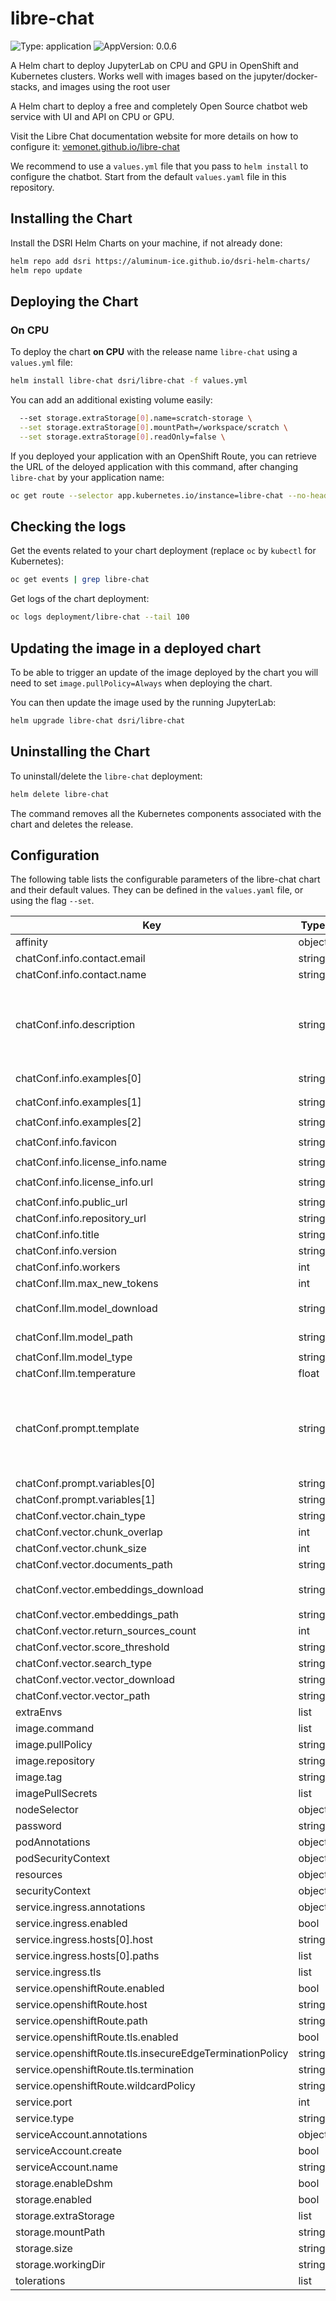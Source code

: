 # libre-chat

![Type: application](https://img.shields.io/badge/Type-application-informational?style=flat-square)  ![AppVersion: 0.0.6](https://img.shields.io/badge/AppVersion-0.0.6-informational?style=flat-square)

A Helm chart to deploy JupyterLab on CPU and GPU in OpenShift and Kubernetes clusters. Works well with images based on the jupyter/docker-stacks, and images using the root user

A Helm chart to deploy a free and completely Open Source chatbot web service with UI and API on CPU or GPU.

Visit the Libre Chat documentation website for more details on how to configure it: [vemonet.github.io/libre-chat](https://vemonet.github.io/libre-chat)

We recommend to use a `values.yml` file that you pass to `helm install` to configure the chatbot. Start from the default `values.yaml` file in this repository.

## Installing the Chart

Install the DSRI Helm Charts on your machine, if not already done:

```bash
helm repo add dsri https://aluminum-ice.github.io/dsri-helm-charts/
helm repo update
```

## Deploying the Chart

### On CPU

To deploy the chart **on CPU** with the release name `libre-chat` using a `values.yml` file:

```bash
helm install libre-chat dsri/libre-chat -f values.yml
```

<!--
### On GPU

You can also use this chart to deploy JupyterLab **on GPU**, here is an example with the release name `libre-chat-gpu`, using the existing `anyuid` service account, and our custom [`ghcr.io/vemonet/libre-chat:gpu` image:

```bash
helm install libre-chat-gpu dsri/libre-chat \
  -f values.yml \
  --set service.openshiftRoute.enabled=true \
  --set image.repository=ghcr.io/vemonet/libre-chat \
  --set image.tag=gpu \
  --set image.pullPolicy=Always \
  --set resources.requests."nvidia\.com/gpu"=1 \
  --set resources.limits."nvidia\.com/gpu"=1 \
  --set tolerations[0].effect=NoSchedule \
  --set tolerations[0].key=nvidia.com/gpu \
  --set tolerations[0].operator=Exists \
  --set password=changeme
```
-->

You can add an additional existing volume easily:

```bash
  --set storage.extraStorage[0].name=scratch-storage \
  --set storage.extraStorage[0].mountPath=/workspace/scratch \
  --set storage.extraStorage[0].readOnly=false \
```

If you deployed your application with an OpenShift Route, you can retrieve the URL of the deloyed application with this command, after changing `libre-chat` by your application name:

```bash
oc get route --selector app.kubernetes.io/instance=libre-chat --no-headers -o=custom-columns=HOST:.spec.host
```

## Checking the logs

Get the events related to your chart deployment (replace `oc` by `kubectl` for Kubernetes):

```bash
oc get events | grep libre-chat
```

Get logs of the chart deployment:

```bash
oc logs deployment/libre-chat --tail 100
```

## Updating the image in a deployed chart

To be able to trigger an update of the image deployed by the chart you will need to set `image.pullPolicy=Always` when deploying the chart.

You can then update the image used by the running JupyterLab:

```bash
helm upgrade libre-chat dsri/libre-chat
```

## Uninstalling the Chart

To uninstall/delete the `libre-chat` deployment:

```bash
helm delete libre-chat
```

The command removes all the Kubernetes components associated with the chart and deletes the release.

## Configuration

The following table lists the configurable parameters of the libre-chat chart and their default values. They can be defined in the `values.yaml` file, or using the flag `--set`.

| Key | Type | Default | Description |
|-----|------|---------|-------------|
| affinity | object | `{}` |  |
| chatConf.info.contact.email | string | `"vincent.emonet@gmail.com"` |  |
| chatConf.info.contact.name | string | `"Vincent Emonet"` |  |
| chatConf.info.description | string | `"Open source and free question-answering chatbot powered by [LangChain](https://python.langchain.com) and [Llama 2](https://ai.meta.com/llama) [7B](https://huggingface.co/TheBloke/Llama-2-7B-Chat-GGML)\n"` |  |
| chatConf.info.examples[0] | string | `"What is the capital of the Netherlands?"` |  |
| chatConf.info.examples[1] | string | `"Which drugs are approved by the FDA to mitigate Alzheimer symptoms?"` |  |
| chatConf.info.examples[2] | string | `"What was the GDP of France in 1998?"` |  |
| chatConf.info.favicon | string | `"https://raw.github.com/vemonet/libre-chat/main/docs/docs/assets/logo.png"` |  |
| chatConf.info.license_info.name | string | `"MIT license"` |  |
| chatConf.info.license_info.url | string | `"https://raw.github.com/vemonet/libre-chat/main/LICENSE.txt"` |  |
| chatConf.info.public_url | string | `"https://chat.semanticscience.org"` |  |
| chatConf.info.repository_url | string | `"https://github.com/vemonet/libre-chat"` |  |
| chatConf.info.title | string | `"Libre Chat"` |  |
| chatConf.info.version | string | `"0.1.0"` |  |
| chatConf.info.workers | int | `4` |  |
| chatConf.llm.max_new_tokens | int | `1024` |  |
| chatConf.llm.model_download | string | `"https://huggingface.co/TheBloke/Llama-2-7B-Chat-GGML/resolve/main/llama-2-7b-chat.ggmlv3.q3_K_L.bin"` |  |
| chatConf.llm.model_path | string | `"./models/llama-2-7b-chat.ggmlv3.q3_K_L.bin"` |  |
| chatConf.llm.model_type | string | `"llama"` |  |
| chatConf.llm.temperature | float | `0.01` |  |
| chatConf.prompt.template | string | `"Use the following pieces of information to answer the user's question.\nIf you don't know the answer, just say that you don't know, don't try to make up an answer.\n\nContext: {context}\nQuestion: {question}\n\nOnly return the helpful answer below and nothing else.\nHelpful answer:\n"` |  |
| chatConf.prompt.variables[0] | string | `"question"` |  |
| chatConf.prompt.variables[1] | string | `"context"` |  |
| chatConf.vector.chain_type | string | `"stuff"` |  |
| chatConf.vector.chunk_overlap | int | `50` |  |
| chatConf.vector.chunk_size | int | `500` |  |
| chatConf.vector.documents_path | string | `"./documents"` |  |
| chatConf.vector.embeddings_download | string | `"https://public.ukp.informatik.tu-darmstadt.de/reimers/sentence-transformers/v0.2/all-MiniLM-L6-v2.zip"` |  |
| chatConf.vector.embeddings_path | string | `"./embeddings/all-MiniLM-L6-v2"` |  |
| chatConf.vector.return_sources_count | int | `2` |  |
| chatConf.vector.score_threshold | string | `nil` |  |
| chatConf.vector.search_type | string | `"similarity"` |  |
| chatConf.vector.vector_download | string | `nil` |  |
| chatConf.vector.vector_path | string | `"./vectorstore/db_faiss"` |  |
| extraEnvs | list | `[]` |  |
| image.command | list | `[]` |  |
| image.pullPolicy | string | `"Always"` |  |
| image.repository | string | `"ghcr.io/maastrichtu-ids/libre-chat"` |  |
| image.tag | string | `"main"` |  |
| imagePullSecrets | list | `[]` |  |
| nodeSelector | object | `{}` |  |
| password | string | `""` |  |
| podAnnotations | object | `{}` |  |
| podSecurityContext | object | `{}` |  |
| resources | object | `{}` |  |
| securityContext | object | `{}` |  |
| service.ingress.annotations | object | `{}` |  |
| service.ingress.enabled | bool | `false` |  |
| service.ingress.hosts[0].host | string | `"chart-example.local"` |  |
| service.ingress.hosts[0].paths | list | `[]` |  |
| service.ingress.tls | list | `[]` |  |
| service.openshiftRoute.enabled | bool | `true` |  |
| service.openshiftRoute.host | string | `""` |  |
| service.openshiftRoute.path | string | `""` |  |
| service.openshiftRoute.tls.enabled | bool | `true` |  |
| service.openshiftRoute.tls.insecureEdgeTerminationPolicy | string | `"Redirect"` |  |
| service.openshiftRoute.tls.termination | string | `"edge"` |  |
| service.openshiftRoute.wildcardPolicy | string | `"None"` |  |
| service.port | int | `8000` |  |
| service.type | string | `"ClusterIP"` |  |
| serviceAccount.annotations | object | `{}` |  |
| serviceAccount.create | bool | `false` |  |
| serviceAccount.name | string | `"anyuid"` |  |
| storage.enableDshm | bool | `true` |  |
| storage.enabled | bool | `true` |  |
| storage.extraStorage | list | `[]` |  |
| storage.mountPath | string | `"/data"` |  |
| storage.size | string | `"10Gi"` |  |
| storage.workingDir | string | `"/data"` |  |
| tolerations | list | `[]` |  |
